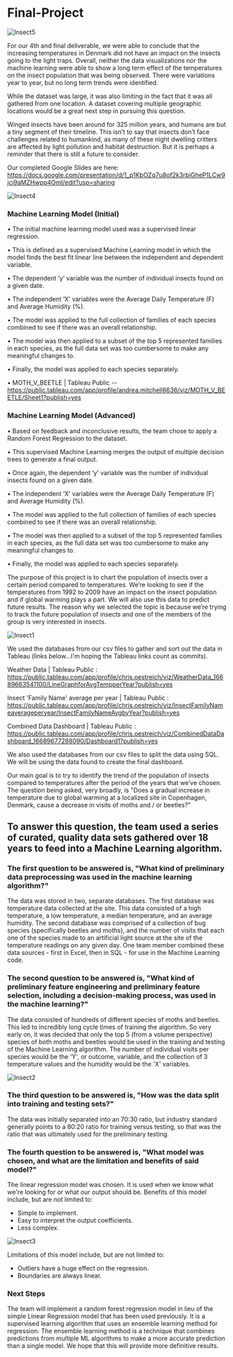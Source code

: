 # Final-Project

![Insect5](https://user-images.githubusercontent.com/108380062/206322918-74c35e92-66f4-4659-bd7c-36a4c03ae593.png)

For our 4th and final deliverable, we were able to conclude that the increasing temperatures in Denmark did not have an impact on the insects going to the light traps.  Overall, neither the data visualizations nor the machine learning were able to show a long term effect of the temperatures on the insect population that was being observed. There were variations year to year, but no long term trends were identified.

While the dataset was large, it was also limiting in the fact that it was all gathered from one location. A dataset covering multiple geographic locations would be a great next step in pursuing this question.

Winged insects have been around for 325 million years, and humans are but a tiny segment of their timeline. This isn’t to say that insects don’t face challenges related to humankind, as many of these night dwelling critters are affected by light pollution and habitat destruction. But it is perhaps a reminder that there is still a future to consider.

Our completed Google Slides are here: https://docs.google.com/presentation/d/1_p1KbOZq7u8of2k3rbiGheP1LCw9jci9aMZHwpp4OmI/edit?usp=sharing

![Insect4](https://user-images.githubusercontent.com/108380062/206322901-8d686b2f-2a10-4166-be10-929a3967388e.png)

### Machine Learning Model (Initial)

•	The initial machine learning model used was a supervised linear regression.

•	This is defined as a supervised Machine Learning model in which the model finds the best fit linear line between the independent and dependent variable.

•	The dependent ‘y’ variable was the number of individual insects found on a given date.

•	The independent ‘X’ variables were the Average Daily Temperature (F) and Average Humidity (%).

•	The model was applied to the full collection of families of each species combined to see if there was an overall relationship.

•	The model was then applied to a subset of the top 5 represented families in each species, as the full data set was too cumbersome to make any meaningful changes to.

•	Finally, the model was applied to each species separately.

•	MOTH_V_BEETLE | Tableau Public -- https://public.tableau.com/app/profile/andrea.mitchell6636/viz/MOTH_V_BEETLE/Sheet1?publish=yes

### Machine Learning Model (Advanced)

•	Based on feedback and inconclusive results, the team chose to apply a Random Forest Regression to the dataset.

•	This supervised Machine Learning merges the output of multiple decision trees to generate a final output.

•	Once again, the dependent ‘y’ variable was the number of individual insects found on a given date.

•	The independent ‘X’ variables were the Average Daily Temperature (F) and Average Humidity (%).

•	The model was applied to the full collection of families of each species combined to see if there was an overall relationship.

•	The model was then applied to a subset of the top 5 represented families in each species, as the full data set was too cumbersome to make any meaningful changes to.

•	Finally, the model was applied to each species separately.


The purpose of this project is to chart the population of insects over a certain period compared to temperatures.  We’re looking to see if the temperatures from 1992 to 2009 have an impact on the insect population and if global warming plays a part.  We will also use this data to predict future results.  The reason why we selected the topic is because we’re trying to track the future population of insects and one of the members of the group is very interested in insects.

![Insect1](https://user-images.githubusercontent.com/108380062/203672843-a335059e-c7c2-4ff9-8404-5c897fe9f136.png)

We used the databases from our csv files to gather and sort out the data in Tableau (links below...I'm hoping the Tableau links count as commits).

Weather Data | Tableau Public : https://public.tableau.com/app/profile/chris.oestreich/viz/WeatherData_16689663541100/LineGraphforAvgTempperYear?publish=yes

Insect 'Family Name' average per year | Tableau Public : 
https://public.tableau.com/app/profile/chris.oestreich/viz/InsectFamilyNameaverageperyear/InsectFamilyNameAvgbyYear?publish=yes

Combined Data Dashboard | Tableau Public : https://public.tableau.com/app/profile/chris.oestreich/viz/CombinedDataDashboard_16689677288090/Dashboard1?publish=yes

We also used the databases from our csv files to split the data using SQL.  We will be using the data found to create the final dashboard.

Our main goal is to try to identify the trend of the population of insects compared to temperatures after the period of the years that we’ve chosen.  The question being asked, very broadly, is "Does a gradual increase in temperature due to global warming at a localized site in Copenhagen, Denmark, cause a decrease in visits of moths and / or beetles?"
## To answer this question, the team used a series of curated, quality data sets gathered over 18 years to feed into a Machine Learning algorithm.

### The first question to be answered is, "What kind of preliminary data preprocessing was used in the machine learning algorithm?"
The data was stored in two, separate databases.  The first database was temperature data collected at the site.  This data consisted of a high temperature, a low temperature, a median temperature, and an average humidity.  The second database was comprised of a collection of bug species (specifically beetles and moths), and the number of visits that each one of the species made to an artificial light source at the site of the temperature readings on any given day.
One team member combined these data sources - first in Excel, then in SQL - for use in the Machine Learning code.

### The second question to be answered is, "What kind of preliminary feature engineering and preliminary feature selection, including a decision-making process, was used in the machine learning?"
The data consisted of hundreds of different species of moths and beetles.  This led to incredibly long cycle times of training the algorithm.  So very early on, it was decided that only the top 5 (from a volume perspective) species of both moths and beetles would be used in the training and testing of the Machine Learning algorithm.  The number of individual visits per species would be the 'Y', or outcome, variable, and the collection of 3 temperature values and the humidity would be the 'X' variables.

![Insect2](https://user-images.githubusercontent.com/108380062/203672866-07f6cf1e-a2b7-4a80-a96f-d97e5402c288.png)

### The third question to be answered is, "How was the data split into training and testing sets?"
The data was initially separated into an 70:30 ratio, but industry standard generally points to a 80:20 ratio for training versus testing, so that was the ratio that was ultimately used for the preliminary testing.

### The fourth question to be answered is, "What model was chosen, and what are the limitation and benefits of said model?"
The linear regression model was chosen.  It is used when we know what we're looking for or what our output should be.
Benefits of this model include, but are not limited to:
 - Simple to implement.
 - Easy to interpret the output coefficients.
 - Less complex.
 
![Insect3](https://user-images.githubusercontent.com/108380062/203672897-7e98675a-6b8e-4f79-9016-066a03c5aaca.png)

Limitations of this model include, but are not limited to:
 - Outliers have a huge effect on the regression.
 - Boundaries are always linear.

### Next Steps
The team will implement a random forest regression model in lieu of the simple Linear Regression model that has been used previously.  It is a supervised learning algorithm that uses an ensemble learning method for regression.  The ensemble learning method is a technique that combines predictions from multiple ML algorithms to make a more accurate prediction than a single model.  We hope that this will provide more definitive results.
